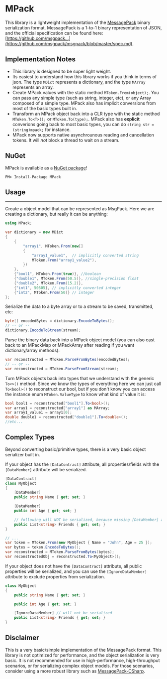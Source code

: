# MPack
This library is a lightweight implementation of the [MessagePack](http://msgpack.org/) binary serialization format. MessagePack is a 1-to-1 binary representation of JSON, and the official specification can be found here: [https://github.com/msgpack...](https://github.com/msgpack/msgpack/blob/master/spec.md).

## Implementation Notes
* This library is designed to be super light weight.
* Its easiest to understand how this library works if you think in terms of json. The type `MDict` represents a dictionary, and the type `MArray` represents an array. 
* Create MPack values with the static method `MToken.From(object);`. You can pass any simple type (such as string, integer, etc), or any Array composed of a simple type. MPack also has implicit conversions from most of the basic types built in.
* Transform an MPack object back into a CLR type with the static method `MToken.To<T>();` or `MToken.To(type);`. MPack also has **explicit** converions going back to most basic types, you can do `string str = (string)mpack;` for instance.
* MPack now supports native asynchrounous reading and cancellation tokens. It will *not* block a thread to wait on a stream.

## NuGet
MPack is available as a [NuGet package](https://www.nuget.org/packages/MPack)!
```
PM> Install-Package MPack
```

## Usage
-----
Create a object model that can be represented as MsgPack. Here we are creating a dictionary, but really it can be anything:
```csharp
using MPack;

var dictionary = new MDict
{
    {
        "array1", MToken.From(new[]
        {
            "array1_value1",  // implicitly converted string
            MToken.From("array1_value2"),
        })
    },
    {"bool1", MToken.From(true)}, //boolean
    {"double1", MToken.From(50.5)}, //single-precision float
    {"double2", MToken.From(15.2)},
    {"int1", 50505}, // implicitly converted integer
    {"int2", MToken.From(50)} // integer
};
```
Serialize the data to a byte array or to a stream to be saved, transmitted, etc:
```csharp
byte[] encodedBytes = dictionary.EncodeToBytes();
// -- or --
dictionary.EncodeToStream(stream);
```
Parse the binary data back into a MPack object model (you can also cast back to an MPackMap or MPackArray after reading if you want dictionary/array methods):
```csharp
var reconstructed = MToken.ParseFromBytes(encodedBytes);
// -- or --
var reconstructed = MToken.ParseFromStream(stream);
```
Turn MPack objects back into types that we understand with the generic `To<>()` method. Since we know the types of everything here we can just call `To<bool>()` to reconstruct our bool, but if you don't know you can access the instance enum `MToken.ValueType` to know what kind of value it is:
```csharp
bool bool1 = reconstructed["bool1"].To<bool>();
var array1 = reconstructed["array1"] as MArray;
var array1_value1 = array1[0];
double double1 = reconstructed["double1"].To<double>();
//etc...
```

## Complex Types

Beyond converting basic/primitive types, there is a very basic object serializer built in.

If your object has the `[DataContract]` attribute, all properties/fields with the `[DataMember]` attribute will be serialized.

```csharp
[DataContract]
class MyObject
{
	[DataMember]
	public string Name { get; set; }

	[DataMember]
	public int Age { get; set; }

    // following will NOT be serialized, because missing [DataMember] attribute
	public List<string> Friends { get; set; } 
}

// ...
var token = MToken.From(new MyObject { Name = "John", Age = 25 });
var bytes = token.EncodeToBytes();
var reconstructed = MToken.ParseFromBytes(bytes);
var reconstructedObj = reconstructed.To<MyObject>();
```

If your object does not have the `[DataContract]` attribute, all public properties will be serialized, 
and you can use the `[IgnoreDataMember]` attribute to exclude properties from serialization.

```csharp
class MyObject
{
	public string Name { get; set; }

	public int Age { get; set; }

	[IgnoreDataMember] // will not be serialized
	public List<string> Friends { get; set; }
}
```

## Disclaimer
This is a very basic/simple implementation of the MessagePack format.
This library is not optimized for performance, and the object serialization is very basic. It is not recommended for use in high-performance, 
high-throughput scenarios, or for serializing complex object models. For those scenarios, consider using a more robust library such as
[MessagePack-CSharp](https://github.com/MessagePack-CSharp/MessagePack-CSharp).